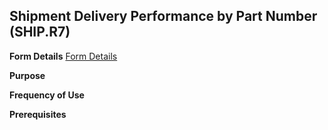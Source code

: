 ## Shipment Delivery Performance by Part Number (SHIP.R7)
<PageHeader />

**Form Details**
[Form Details](../SHIP-R7-1/README.md)

**Purpose**

**Frequency of Use**

**Prerequisites**

<badge text= "Version 8.10.57 " vertical="middle" />

<PageFooter />
